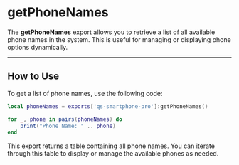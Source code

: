 # getPhoneNames

The **getPhoneNames** export allows you to retrieve a list of all available phone names in the system. This is useful for managing or displaying phone options dynamically.

***

## How to Use

To get a list of phone names, use the following code:

```lua
local phoneNames = exports['qs-smartphone-pro']:getPhoneNames()

for _, phone in pairs(phoneNames) do
    print("Phone Name: " .. phone)
end
```

This export returns a table containing all phone names. You can iterate through this table to display or manage the available phones as needed.
